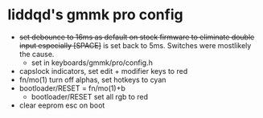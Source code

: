 # liddqd's gmmk pro config

- ~~set debounce to 16ms as default on stock firmware to eliminate double input especially [SPACE]~~ is set back to 5ms. Switches were mostlikely the cause.
	- set in keyboards/gmmk/pro/config.h
- capslock indicators, set edit + modifier keys to red
- fn/mo(1) turn off alphas, set hotkeys to cyan
- bootloader/RESET = fn/mo(1)+b
	- bootloader/RESET set all rgb to red
- clear eeprom esc on boot
